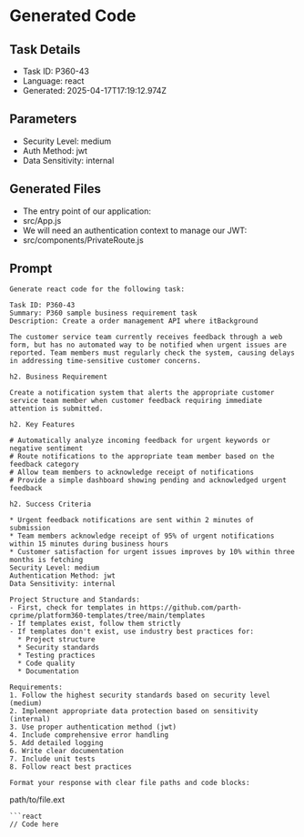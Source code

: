 # Generated Code

## Task Details
- Task ID: P360-43
- Language: react
- Generated: 2025-04-17T17:19:12.974Z

## Parameters
- Security Level: medium
- Auth Method: jwt
- Data Sensitivity: internal

## Generated Files
- The entry point of our application:
- src/App.js
- We will need an authentication context to manage our JWT:
- src/components/PrivateRoute.js

## Prompt
```
Generate react code for the following task:

Task ID: P360-43
Summary: P360 sample business requirement task
Description: Create a order management API where itBackground

The customer service team currently receives feedback through a web form, but has no automated way to be notified when urgent issues are reported. Team members must regularly check the system, causing delays in addressing time-sensitive customer concerns.

h2. Business Requirement

Create a notification system that alerts the appropriate customer service team member when customer feedback requiring immediate attention is submitted.

h2. Key Features

# Automatically analyze incoming feedback for urgent keywords or negative sentiment
# Route notifications to the appropriate team member based on the feedback category
# Allow team members to acknowledge receipt of notifications
# Provide a simple dashboard showing pending and acknowledged urgent feedback

h2. Success Criteria

* Urgent feedback notifications are sent within 2 minutes of submission
* Team members acknowledge receipt of 95% of urgent notifications within 15 minutes during business hours
* Customer satisfaction for urgent issues improves by 10% within three months is fetching 
Security Level: medium
Authentication Method: jwt
Data Sensitivity: internal

Project Structure and Standards:
- First, check for templates in https://github.com/parth-cprime/platform360-templates/tree/main/templates
- If templates exist, follow them strictly
- If templates don't exist, use industry best practices for:
  * Project structure
  * Security standards
  * Testing practices
  * Code quality
  * Documentation

Requirements:
1. Follow the highest security standards based on security level (medium)
2. Implement appropriate data protection based on sensitivity (internal)
3. Use proper authentication method (jwt)
4. Include comprehensive error handling
5. Add detailed logging
6. Write clear documentation
7. Include unit tests
8. Follow react best practices

Format your response with clear file paths and code blocks:
```
path/to/file.ext
```
```react
// Code here
```
```
